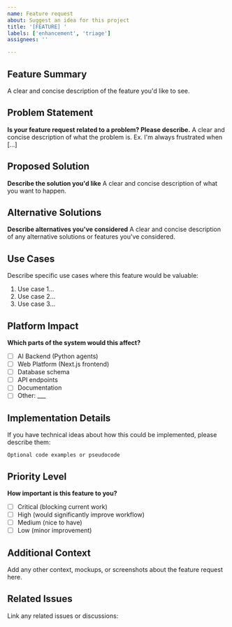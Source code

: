 ```yaml
---
name: Feature request
about: Suggest an idea for this project
title: '[FEATURE] '
labels: ['enhancement', 'triage']
assignees: ''

---
```


## Feature Summary
A clear and concise description of the feature you'd like to see.

## Problem Statement
**Is your feature request related to a problem? Please describe.**
A clear and concise description of what the problem is. Ex. I'm always frustrated when [...]

## Proposed Solution
**Describe the solution you'd like**
A clear and concise description of what you want to happen.

## Alternative Solutions
**Describe alternatives you've considered**
A clear and concise description of any alternative solutions or features you've considered.

## Use Cases
Describe specific use cases where this feature would be valuable:
1. Use case 1...
2. Use case 2...
3. Use case 3...

## Platform Impact
**Which parts of the system would this affect?**
- [ ] AI Backend (Python agents)
- [ ] Web Platform (Next.js frontend)
- [ ] Database schema
- [ ] API endpoints
- [ ] Documentation
- [ ] Other: ___

## Implementation Details
If you have technical ideas about how this could be implemented, please describe them:

```
Optional code examples or pseudocode
```

## Priority Level
**How important is this feature to you?**
- [ ] Critical (blocking current work)
- [ ] High (would significantly improve workflow)
- [ ] Medium (nice to have)
- [ ] Low (minor improvement)

## Additional Context
Add any other context, mockups, or screenshots about the feature request here.

## Related Issues
Link any related issues or discussions: 